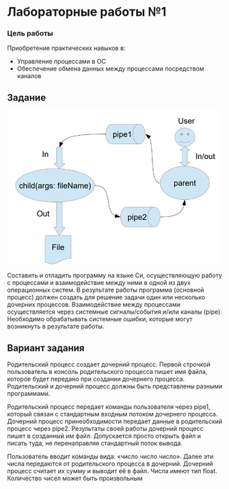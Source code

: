 # Лабораторные работы №1

### Цель работы

Приобретение практических навыков в:
- Управление процессами в ОС
- Обеспечение обмена данных между процессами посредством каналов

## Задание
![Схема задания](./scheme.png)

Составить и отладить программу на языке Си, осуществляющую работу с процессами и
взаимодействие между ними в одной из двух операционных систем. В результате работы
программа (основной процесс) должен создать для решение задачи один или несколько
дочерних процессов. Взаимодействие между процессами осуществляется через системные
сигналы/события и/или каналы (pipe).
Необходимо обрабатывать системные ошибки, которые могут возникнуть в результате работы.

## Вариант задания
Родительский процесс создает дочерний процесс. Первой строчкой пользователь в консоль
родительского процесса пишет имя файла, которое будет передано при создании дочернего
процесса. Родительский и дочерний процесс должны быть представлены разными программами.

Родительский процесс передает команды пользователя через pipe1, который связан с
стандартным входным потоком дочернего процесса. Дочерний процесс принеобходимости
передает данные в родительский процесс через pipe2. Результаты своей работы дочерний
процесс пишет в созданный им файл. Допускается просто открыть файл и писать туда, не
перенаправляя стандартный поток вывода.

Пользователь вводит команды вида: «число число число<endline>». Далее эти числа
передаются от родительского процесса в дочерний. Дочерний процесс считает их сумму и
выводит её в файл. Числа имеют тип float. Количество чисел может быть произвольным